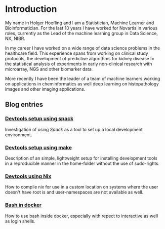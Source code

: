 # Introduction

My name in Holger Hoefling and I am a Statistician, Machine Learner and
Bioinformatician. For the last 10 years I have worked for Novartis in various
roles, currently as the Lead of the machine learning group in Data Science, NX,
NIBR.

In my career I have worked on a wide range of data science problems in the
healthcare field. This experience spans from working on clinical study
protocols, the development of predictive algorithms for kidney disease to the
statistical analysis of experiments in early non-clinical research with
microarray, NGS and other biomarker data.

More recently I have been the leader of a team of machine learners working on
applications in cheminformatics as well deep learning on histopathology images
and other imaging applications.

## Blog entries

### [Devtools setup using spack](blog/devtools/using_spack.md)

Investigation of using _Spack_ as a tool to set up a local development
environment.

### [Devtools setup using make](blog/devtools/using_make.md)

Description of an simple, lightweight setup for installing development tools in
a reproducible manner in the home-folder without the use of sudo-rights.

### [Devtools using Nix](blog/devtools/using_nix.md)

How to compile nix for use in a custom location on systems where the user
doesn't have root is and user-namespaces are not available as well.

### [Bash in docker](blog/bash_in_docker.md)

How to use bash inside docker, especially with repect to interactive as well as
login shells.
